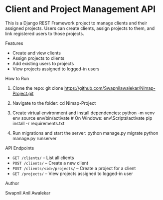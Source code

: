 # Client and Project Management API

This is a Django REST Framework project to manage clients and their assigned projects. Users can create clients, assign projects to them, and link registered users to those projects.

 Features

- Create and view clients
- Assign projects to clients
- Add existing users to projects
- View projects assigned to logged-in users

 How to Run

1. Clone the repo:
   git clone https://github.com/Swapnilawalekar/Nimap-Project.git

2. Navigate to the folder:
   cd Nimap-Project

3. Create virtual environment and install dependencies:
   python -m venv env
   source env/bin/activate   # On Windows: env\Scripts\activate
   pip install -r requirements.txt
  

4. Run migrations and start the server:
   python manage.py migrate
   python manage.py runserver

API Endpoints

- `GET /clients/` – List all clients  
- `POST /clients/` – Create a new client  
- `POST /clients/<id>/projects/` – Create a project for a client  
- `GET /projects/` – View projects assigned to logged-in user  

Author

Swapnil Anil Awalekar
